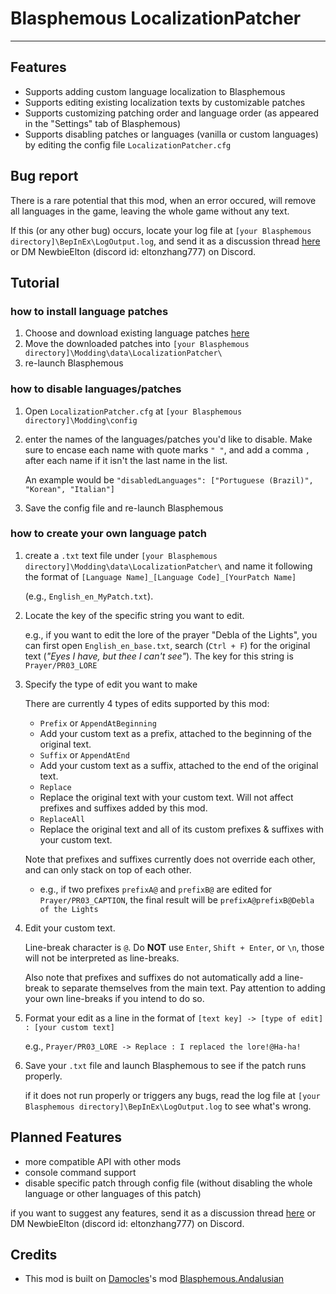 # Blasphemous LocalizationPatcher
---

## Features

- Supports adding custom language localization to Blasphemous
- Supports editing existing localization texts by customizable patches
- Supports customizing patching order and language order (as appeared in the "Settings" tab of Blasphemous)
- Supports disabling patches or languages (vanilla or custom languages) by editing the config file `LocalizationPatcher.cfg`	

## Bug report

There is a rare potential that this mod, when an error occured, will remove all languages in the game, leaving the whole game without any text.

If this (or any other bug) occurs, locate your log file at `[your Blasphemous directory]\BepInEx\LogOutput.log`, and send it as a discussion thread [here](https://github.com/EltonZhang777/Blasphemous.LocalizationPatcher/discussions) or DM NewbieElton (discord id: eltonzhang777) on Discord.

## Tutorial

### how to install language patches

1. Choose and download existing language patches [here](https://github.com/EltonZhang777/Blasphemous.LocalizationPatcher/tree/main/Language%20Patches)
2. Move the downloaded patches into `[your Blasphemous directory]\Modding\data\LocalizationPatcher\`
3. re-launch Blasphemous

### how to disable languages/patches

1. Open `LocalizationPatcher.cfg` at `[your Blasphemous directory]\Modding\config`
2. enter the names of the languages/patches you'd like to disable. Make sure to encase each name with quote marks `" "`, and add a comma `,` after each name if it isn't the last name in the list.

	An example would be  `"disabledLanguages": ["Portuguese (Brazil)", "Korean", "Italian"]` 
3. Save the config file and re-launch Blasphemous

### how to create your own language patch

1. create a `.txt` text file under `[your Blasphemous directory]\Modding\data\LocalizationPatcher\` and name it following the format of `[Language Name]_[Language Code]_[YourPatch Name]` 
	
	(e.g., `English_en_MyPatch.txt`). 

2. Locate the key of the specific string you want to edit. 

	e.g., if you want to edit the lore of the prayer "Debla of the Lights", you can first open `English_en_base.txt`, search (`Ctrl + F`) for the original text (*"Eyes I have, but thee I can't see"*). The key for this string is `Prayer/PR03_LORE`

3. Specify the type of edit you want to make

	There are currently 4 types of edits supported by this mod:
	
	- `Prefix` or `AppendAtBeginning`
	 - Add your custom text as a prefix, attached to the beginning of the original text.
	- `Suffix` or `AppendAtEnd`
	 - Add your custom text as a suffix, attached to the end of the original text.
	- `Replace`
	 - Replace the original text with your custom text. Will not affect prefixes and suffixes added by this mod.
	- `ReplaceAll`
	 - Replace the original text and all of its custom prefixes & suffixes with your custom text.
	
	Note that prefixes and suffixes currently does not override each other, and can only stack on top of each other.
	- e.g., if two prefixes `prefixA@` and `prefixB@` are edited for `Prayer/PR03_CAPTION`, the final result will be `prefixA@prefixB@Debla of the Lights`

4. Edit your custom text. 

	Line-break character is `@`. Do **NOT** use `Enter`, `Shift + Enter`, or `\n`, those will not be interpreted as line-breaks.
	
	Also note that prefixes and suffixes do not automatically add a line-break to separate themselves from the main text. Pay attention to adding your own line-breaks if you intend to do so.

5. Format your edit as a line in the format of `[text key] -> [type of edit] : [your custom text]`

	e.g., `Prayer/PR03_LORE -> Replace : I replaced the lore!@Ha-ha! `

6. Save your `.txt` file and launch Blasphemous to see if the patch runs properly.

	if it does not run properly or triggers any bugs, read the log file at `[your Blasphemous directory]\BepInEx\LogOutput.log` to see what's wrong.


## Planned Features

- more compatible API with other mods
- console command support
- disable specific patch through config file (without disabling the whole language or other languages of this patch) 

if you want to suggest any features, send it as a discussion thread [here](https://github.com/EltonZhang777/Blasphemous.LocalizationPatcher/discussions) or DM NewbieElton (discord id: eltonzhang777) on Discord.

## Credits

- This mod is built on [Damocles](https://github.com/BrandenEK/)'s mod [Blasphemous.Andalusian](https://github.com/BrandenEK/Blasphemous.Andalusian)

